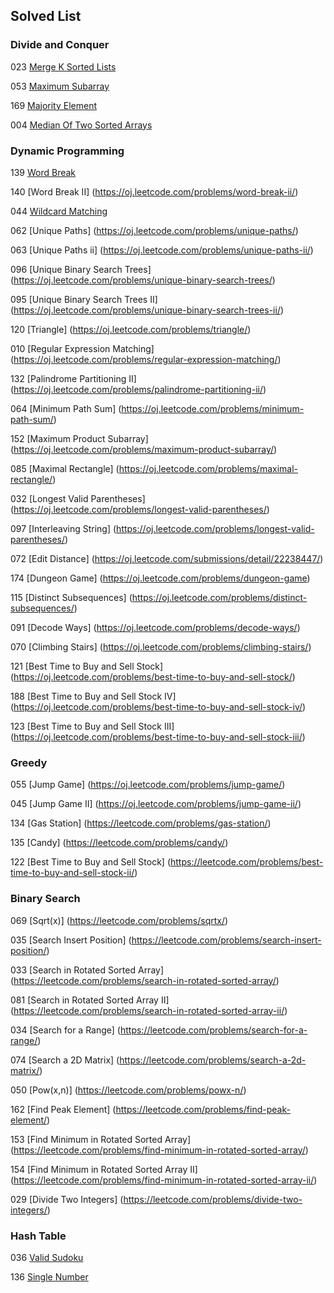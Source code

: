 ## Solved List

### Divide and Conquer

023 [Merge K Sorted Lists](https://oj.leetcode.com/problems/merge-k-sorted-lists/)

053 [Maximum Subarray](https://oj.leetcode.com/problems/maximum-subarray/)

169 [Majority Element](https://oj.leetcode.com/problems/majority-element/)

004 [Median Of Two Sorted Arrays](https://oj.leetcode.com/problems/median-of-two-sorted-arrays/)

### Dynamic Programming

139 [Word Break](https://oj.leetcode.com/problems/word-break/)

140 [Word Break II] (https://oj.leetcode.com/problems/word-break-ii/)

044 [Wildcard Matching](https://oj.leetcode.com/problems/wildcard-matching/)

062 [Unique Paths] (https://oj.leetcode.com/problems/unique-paths/)

063 [Unique Paths ii] (https://oj.leetcode.com/problems/unique-paths-ii/)

096 [Unique Binary Search Trees] (https://oj.leetcode.com/problems/unique-binary-search-trees/)

095 [Unique Binary Search Trees II] (https://oj.leetcode.com/problems/unique-binary-search-trees-ii/)

120 [Triangle] (https://oj.leetcode.com/problems/triangle/)

010 [Regular Expression Matching] (https://oj.leetcode.com/problems/regular-expression-matching/)

132 [Palindrome Partitioning II] (https://oj.leetcode.com/problems/palindrome-partitioning-ii/)

064 [Minimum Path Sum] (https://oj.leetcode.com/problems/minimum-path-sum/)

152 [Maximum Product Subarray] (https://oj.leetcode.com/problems/maximum-product-subarray/)

085 [Maximal Rectangle] (https://oj.leetcode.com/problems/maximal-rectangle/)

032 [Longest Valid Parentheses] (https://oj.leetcode.com/problems/longest-valid-parentheses/)

097 [Interleaving String] (https://oj.leetcode.com/problems/longest-valid-parentheses/)

072 [Edit Distance] (https://oj.leetcode.com/submissions/detail/22238447/)

174 [Dungeon Game] (https://oj.leetcode.com/problems/dungeon-game)

115 [Distinct Subsequences] (https://oj.leetcode.com/problems/distinct-subsequences/)

091 [Decode Ways] (https://oj.leetcode.com/problems/decode-ways/)

070 [Climbing Stairs] (https://oj.leetcode.com/problems/climbing-stairs/)

121 [Best Time to Buy and Sell Stock] (https://oj.leetcode.com/problems/best-time-to-buy-and-sell-stock/)

188 [Best Time to Buy and Sell Stock IV] (https://oj.leetcode.com/problems/best-time-to-buy-and-sell-stock-iv/)

123 [Best Time to Buy and Sell Stock III] (https://oj.leetcode.com/problems/best-time-to-buy-and-sell-stock-iii/)

### Greedy

055 [Jump Game] (https://oj.leetcode.com/problems/jump-game/)

045 [Jump Game II] (https://oj.leetcode.com/problems/jump-game-ii/)

134 [Gas Station] (https://leetcode.com/problems/gas-station/)

135 [Candy] (https://leetcode.com/problems/candy/)

122 [Best Time to Buy and Sell Stock] (https://leetcode.com/problems/best-time-to-buy-and-sell-stock-ii/)

### Binary Search

069 [Sqrt(x)] (https://leetcode.com/problems/sqrtx/)

035 [Search Insert Position] (https://leetcode.com/problems/search-insert-position/)

033 [Search in Rotated Sorted Array] (https://leetcode.com/problems/search-in-rotated-sorted-array/)

081 [Search in Rotated Sorted Array II] (https://leetcode.com/problems/search-in-rotated-sorted-array-ii/)

034 [Search for a Range] (https://leetcode.com/problems/search-for-a-range/)

074 [Search a 2D Matrix] (https://leetcode.com/problems/search-a-2d-matrix/)

050 [Pow(x,n)] (https://leetcode.com/problems/powx-n/)

162 [Find Peak Element] (https://leetcode.com/problems/find-peak-element/)

153 [Find Minimum in Rotated Sorted Array] (https://leetcode.com/problems/find-minimum-in-rotated-sorted-array/)

154 [Find Minimum in Rotated Sorted Array II] (https://leetcode.com/problems/find-minimum-in-rotated-sorted-array-ii/)

029 [Divide Two Integers] (https://leetcode.com/problems/divide-two-integers/)

### Hash Table

036 [Valid Sudoku](https://leetcode.com/problems/valid-sudoku/)

136 [Single Number](https://leetcode.com/problems/single-number/)
